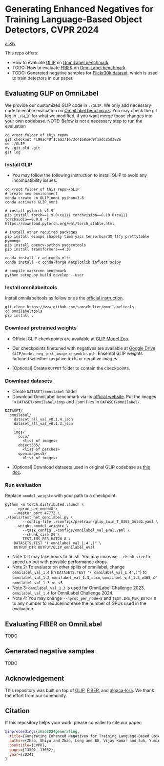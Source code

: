 # Generating Enhanced Negatives for Training Language-Based Object Detectors, CVPR 2024

[arXiv](https://arxiv.org/abs/2401.00094)

This repo offers: 
- How to evaluate [GLIP](https://github.com/microsoft/GLIP) on [OmniLabel benchmark](https://www.omnilabel.org/). 
- TODO: How to evaluate [FIBER](https://github.com/microsoft/FIBER) on [OmniLabel benchmark](https://www.omnilabel.org/). 
- TODO: Generated negative samples for [Flickr30k dataset](https://bryanplummer.com/Flickr30kEntities/), which is used to train detectors in our paper. 


## Evaluating GLIP on OmniLabel
We provide our customized GLIP code in `./GLIP`. We only add necessary code to enable evaluation on [OmniLabel benchmark](https://www.omnilabel.org/). 
You may check the git log in `./GLIP` for what we modified, if you want merge those changes into your own codebase. NOTE: Below is not a necessary step to run the evaluation
```
cd <root folder of this repo>
git checkout 4190ad40f1caa371e73c4168ced9f1adc25d382e
cd ./GLIP
mv .git_old .git
git log
```

### Install GLIP
- You may follow the following instruction to install GLIP to avoid any incompatibility issues.
```
cd <root folder of this repo>/GLIP
# create new environment
conda create -n GLIP_omni python=3.8
conda activate GLIP_omni

# install pytorch v1.9
pip install torch==1.9.0+cu111 torchvision==0.10.0+cu111 torchaudio==0.9.0 -f https://download.pytorch.org/whl/torch_stable.html

# install other required packages
pip install einops shapely timm yacs tensorboardX ftfy prettytable pymongo
pip install opencv-python pycocotools
pip install transformers==4.30

conda install -c anaconda nltk
conda install -c conda-forge matplotlib inflect scipy

# compile maskrcnn benchmark
python setup.py build develop --user
```

### Install omnilabeltools
Install omnilabeltools as follow or as the [official instruction](https://github.com/samschulter/omnilabeltools).
```
git clone https://www.github.com/samschulter/omnilabeltools
cd omnilabeltools
pip install .
```

### Download pretrained weights
- Official GLIP checkpoints are available at [GLIP Model Zoo](https://github.com/microsoft/GLIP?tab=readme-ov-file#model-zoo).

- Our checkpoints finetuned with negatives are available at [Google Drive](https://drive.google.com/drive/folders/1ibLahr6iIizNgsiGvLx2kZgUQRhMMHV1?usp=drive_link).
`GLIP/model_neg_text_image_ensemble.pth`: Ensembl GLIP weights fintuned w/ either negative texts or negative images.

- [Optional] Create `OUTPUT` folder to contain the checkpoints.

### Download datasets
- Create `DATASET/omnilabel` folder
- Download OmniLabel benchmark via its [official website](https://www.omnilabel.org/dataset). Put the images in `DATASET/omnilabel/imgs` and .json files in `DATASET/omnilabel/`.
```bazaar
DATASET/
  omnilabel/
    dataset_all_val_v0.1.4.json
    dataset_all_val_v0.1.3.json
    ...
    imgs/
      coco/
        <list of images>
      object365/
        <list of patches>
      openimagesv5/
        <list of images>
```

- [Optional] Download datasets used in original GLIP codebase as [this doc](https://github.com/microsoft/GLIP/blob/main/DATA.md).

### Run evaluation
Replace `<model_weight>` with your path to a checkpoint.
```
python -m torch.distributed.launch \
    --nproc_per_node=8 \
    --master_port 47773 \
./tools/test_net_omnilabel.py \
        --config-file ./configs/pretrain/glip_Swin_T_O365_GoldG.yaml \
    --weight <model_weight> \
        --task_config ./configs/omnilabel_val_eval.yaml \
        --chunk_size 20 \
        TEST.IMS_PER_BATCH 8 \
    DATASETS.TEST "('omnilabel_val_1.4',)" \
    OUTPUT_DIR OUTPUT/GLIP_omnilabel_eval
```
- Note 1: It may take hours to finish. You may increase `--chunk_size` to speed up but with possible performance drops.
- Note 2: To evaluate on other splits of omnilabel, change `omnilabel_val_1.4` (in `DATASETS.TEST "('omnilabel_val_1.4',)"`) to `omnilabel_val_1.3`, `omnilabel_val_1.3_coco`, `omnilabel_val_1.3_o365`, or `omnilabel_val_1.3_oi_v5`
- Note 3: `omnilabel_val_1.3` is used for OmniLabel Challenge 2023, `omnilabel_val_1.4` for OmniLabel Challenge 2024.
- Note 4: You may change `--nproc_per_node=8` and `TEST.IMS_PER_BATCH 8` to any number to reduce/increase the number of GPUs used in the evaluation.

## Evaluating FIBER on OmniLabel
TODO


## Generated negative samples
TODO


## Acknowledgement

This repository was built on top of [GLIP](https://github.com/microsoft/GLIP/blob/main/DATA.md), [FIBER](https://github.com/microsoft/FIBER), and [alpaca-lora](https://github.com/tloen/alpaca-lora). We thank the effort from our community.

## Citation
If this repository helps your work, please consider to cite our paper:
```BibTeX
@inproceedings{zhao2024generating,
  title={Generating Enhanced Negatives for Training Language-Based Object Detectors},
  author={Zhao, Shiyu and Zhao, Long and BG, Vijay Kumar and Suh, Yumin and Metaxas, Dimitris N and Chandraker, Manmohan and Schulter, Samuel and others},
  booktitle={CVPR},
  pages={13592--13602},
  year={2024}
}
```

